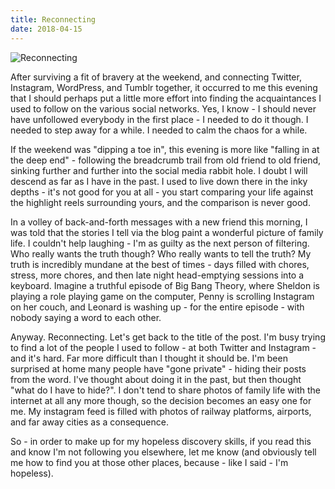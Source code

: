 ```yaml
---
title: Reconnecting
date: 2018-04-15
---
```


![Reconnecting](https://source.unsplash.com/y7GlIdTUOvo/1600x900)

After surviving a fit of bravery at the weekend, and connecting Twitter, Instagram, WordPress, and Tumblr together, it occurred to me this evening that I should perhaps put a little more effort into finding the acquaintances I used to follow on the various social networks. Yes, I know - I should never have unfollowed everybody in the first place - I needed to do it though. I needed to step away for a while. I needed to calm the chaos for a while.

If the weekend was "dipping a toe in", this evening is more like "falling in at the deep end" - following the breadcrumb trail from old friend to old friend, sinking further and further into the social media rabbit hole. I doubt I will descend as far as I have in the past. I used to live down there in the inky depths - it's not good for you at all - you start comparing your life against the highlight reels surrounding yours, and the comparison is never good.

In a volley of back-and-forth messages with a new friend this morning, I was told that the stories I tell via the blog paint a wonderful picture of family life. I couldn't help laughing - I'm as guilty as the next person of filtering. Who really wants the truth though? Who really wants to tell the truth? My truth is incredibly mundane at the best of times - days filled with chores, stress, more chores, and then late night head-emptying sessions into a keyboard. Imagine a truthful episode of Big Bang Theory, where Sheldon is playing a role playing game on the computer, Penny is scrolling Instagram on her couch, and Leonard is washing up - for the entire episode - with nobody saying a word to each other.

Anyway. Reconnecting. Let's get back to the title of the post. I'm busy trying to find a lot of the people I used to follow - at both Twitter and Instagram - and it's hard. Far more difficult than I thought it should be. I'm been surprised at home many people have "gone private" - hiding their posts from the word. I've thought about doing it in the past, but then thought "what do I have to hide?". I don't tend to share photos of family life with the internet at all any more though, so the decision becomes an easy one for me. My instagram feed is filled with photos of railway platforms, airports, and far away cities as a consequence.

So - in order to make up for my hopeless discovery skills, if you read this and know I'm not following you elsewhere, let me know (and obviously tell me how to find you at those other places, because - like I said - I'm hopeless).